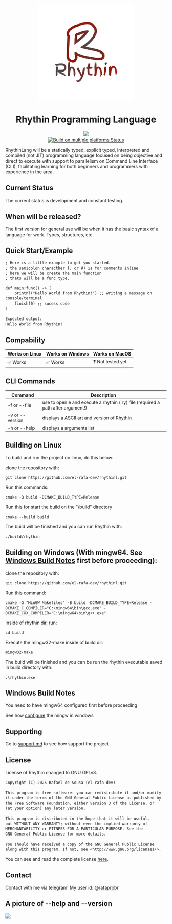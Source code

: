 <p align="center">
  <img src="./gitsrc/rhythin_logo.png" alt="Rhythin Logo" width="300"/>
</p>

<h1 align="center">Rhythin Programming Language</h1>

<p align="center">
  <a href="./LICENSE">
    <img src="https://img.shields.io/badge/License-GPLv3-blue.svg"/>
  </a>
  <br>
  <a href="https://github.com/el-rafa-dev/rhythinl/actions/workflows/cmake-multi-platform.yml">
    <img src="https://github.com/el-rafa-dev/rhythinl/actions/workflows/cmake-multi-platform.yml/badge.svg?branch=main" alt="Build on multiple platforms Status"/>
  </a>

  <!-- <div align="center">
  <h2>
    Antes de tudo...
  </h2>
  <h4>
    Para ser bem direto ao ponto: vim vós comunicar sobre a desistencia de criação da linguagem... Comecei esse projeto de uma forma incorreta e prejudicial para meu aprendizado... Tudo que fiz aqui foi com ajuda de I.A (Gemini e ChatGPT para sermos mais especificos). Tudo que aprendi e fiz aqui nesse repositorio foi com a ajuda deles... Não me sinto o dono disso aqui, fiz para tentar satisfazer uma vontade que todo Dev curioso tem que é criar uma linguagem e como ela realmente funciona... Eu descobri bastante como uma linguagem funciona por debaixo dos "panos", como ela trabalha processando milhoes de linhas de codigos para cada função na qual o codigo foi escrito e designado... Bom, é isso... Só vim comunicar e mostrar o tanto que fui incapaz de satisfazer esse meu desejo. Adios e hasta la vista baby!
  </h4>
  </div> -->
</p>

RhythinLang will be a statically typed, explicit typed, interpreted and compiled (not JIT) programming language focused on being objective and direct to execute with support to parallelism on Command Line Interface (CLI), facilitating learning for both beginners and programmers with experience in the area.

## Current Status

The current status is development and constant testing.

## When will be released?

The first version for general use will be when it has the basic syntax of a language for work. Types, structures, etc.



## Quick Start/Example
```
; Here is a little example to get you started.
; the semicolon characther (; or #) is for comments inline
; here we will be create the main function 
; thats will be a func type.
```
```
def main:func() -> [
    printnl("Hello World from Rhythin!") ;; writing a message on console/terminal
    finish(0) ;; sucess code
]

Expected output:
Hello World from Rhythin!
```
## Compability

| Works on Linux | Works on Windows | Works on MacOS   |
| -------------- | ---------------- | ---------------- |
|✅ Works        | ✅ Works         |❓ Not tested yet |

## CLI Commands

|    Command   |    Description   |
| --- | --- |
| -f or --file |  use to open e and execute a rhythin (.ry) file (required a path after argument!)|
| -v or --version | displays a ASCII art and version of Rhythin |
| -h or --help | displays a arguments list |

## Building on Linux
To build and run the project on linux, do this below:

clone the repository with:
```
git clone https://github.com/el-rafa-dev/rhythinl.git
```
Run this commands:
```
cmake -B build -DCMAKE_BUILD_TYPE=Release
```
Run this for start the build on the "/build" directory
```
cmake --build build
```
The build will be finished and you can run Rhythin with:

```bash
./build/rhythin
```

## Building on Windows (With mingw64. See [Windows Build Notes](#windows-build-notes) first before proceeding):
clone the repository with:
```
git clone https://github.com/el-rafa-dev/rhythinl.git
````
Run this command:
```
cmake -G "MinGW Makefiles" -B build -DCMAKE_BUILD_TYPE=Release -DCMAKE_C_COMPILER="C:\mingw64\bin\gcc.exe" -DCMAKE_CXX_COMPILER="C:\mingw64\bin\g++.exe"
````
Inside of rhythin dir, run:
```
cd build
```
Execute the mingw32-make inside of build dir:
```
mingw32-make
```
The build will be finished and you can be run the rhythin executable saved in build directory with:
```
.\rhythin.exe
```

## Windows Build Notes
You need to have mingw64 configured first before proceeding

See how [configure](./CONFIGURE_MINGW.md) the mingw in windows


## Supporting
Go to [support.md](./SUPPORT.md) to see how support the project

## License

License of Rhythin changed to GNU GPLv3.

```
Copyright (C) 2025 Rafael de Sousa (el-rafa-dev)

This program is free software: you can redistribute it and/or modify
it under the terms of the GNU General Public License as published by
the Free Software Foundation, either version 3 of the License, or
(at your option) any later version.

This program is distributed in the hope that it will be useful,
but WITHOUT ANY WARRANTY; without even the implied warranty of
MERCHANTABILITY or FITNESS FOR A PARTICULAR PURPOSE. See the
GNU General Public License for more details.

You should have received a copy of the GNU General Public License
along with this program. If not, see <http://www.gnu.org/licenses/>.
```

You can see and read the complete license [here](./LICENSE).



## Contact
Contact with me via telegram! My user id: [@rafaprobr](https://t.me/rafaprobr)

## A picture of --help and --version
<img src="https://files.catbox.moe/subfwd.png"></img>
